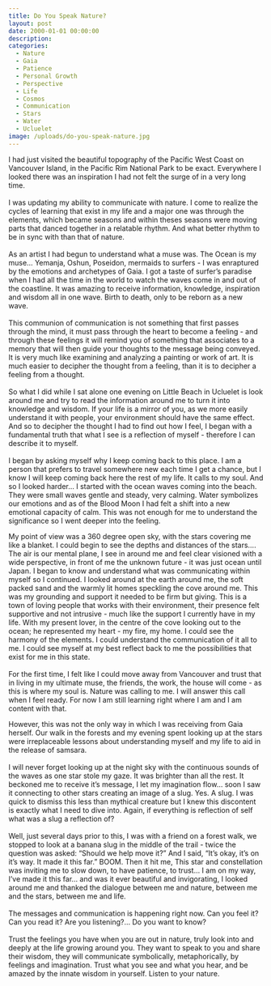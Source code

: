 ```yaml
---
title: Do You Speak Nature?
layout: post
date: 2000-01-01 00:00:00
description:
categories:
  - Nature
  - Gaia
  - Patience
  - Personal Growth
  - Perspective
  - Life
  - Cosmos
  - Communication
  - Stars
  - Water
  - Ucluelet
image: /uploads/do-you-speak-nature.jpg
---
```



I had just visited the beautiful topography of the Pacific West Coast on Vancouver Island, in the Pacific Rim National Park to be exact. Everywhere I looked there was an inspiration I had not felt the surge of in a very long time.
<br>
<br>I was updating my ability to communicate with nature. I come to realize the cycles of learning that exist in my life and a major one was through the elements, which became seasons and within theses seasons were moving parts that danced together in a relatable rhythm. And what better rhythm to be in sync with than that of nature.
<br>
<br>As an artist I had begun to understand what a muse was. The Ocean is my muse… Yemanja, Oshun, Poseidon, mermaids to surfers - I was enraptured by the emotions and archetypes of Gaia. I got a taste of surfer’s paradise when I had all the time in the world to watch the waves come in and out of the coastline. It was amazing to receive information, knowledge, inspiration and wisdom all in one wave. Birth to death, only to be reborn as a new wave.
<br>
<br>This communion of communication is not something that first passes through the mind, it must pass through the heart to become a feeling - and through these feelings it will remind you of something that associates to a memory that will then guide your thoughts to the message being conveyed. It is very much like examining and analyzing a painting or work of art. It is much easier to decipher the thought from a feeling, than it is to decipher a feeling from a thought.
<br>
<br>So what I did while I sat alone one evening on Little Beach in Ucluelet is look around me and try to read the information around me to turn it into knowledge and wisdom. If your life is a mirror of you, as we more easily understand it with people, your environment should have the same effect. And so to decipher the thought I had to find out how I feel, I began with a fundamental truth that what I see is a reflection of myself - therefore I can describe it to myself.
<br>
<br>I began by asking myself why I keep coming back to this place. I am a person that prefers to travel somewhere new each time I get a chance, but I know I will keep coming back here the rest of my life. It calls to my soul. And so I looked harder… I started with the ocean waves coming into the beach. They were small waves gentle and steady, very calming. Water symbolizes our emotions and as of the Blood Moon I had felt a shift into a new emotional capacity of calm. This was not enough for me to understand the significance so I went deeper into the feeling.

My point of view was a 360 degree open sky, with the stars covering me like a blanket. I could begin to see the depths and distances of the stars…. The air is our mental plane, I see in around me and feel clear visioned with a wide perspective, in front of me the unknown future - it was just ocean until Japan. I began to know and understand what was communicating within myself so I continued. I looked around at the earth around me, the soft packed sand and the warmly lit homes speckling the cove around me. This was my grounding and support it needed to be firm but giving. This is a town of loving people that works with their environment, their presence felt supportive and not intrusive - much like the support I currently have in my life. With my present lover, in the centre of the cove looking out to the ocean; he represented my heart - my fire, my home. I could see the harmony of the elements. I could understand the communication of it all to me. I could see myself at my best reflect back to me the possibilities that exist for me in this state.
<br>
<br>For the first time, I felt like I could move away from Vancouver and trust that in living in my ultimate muse, the friends, the work, the house will come - as this is where my soul is. Nature was calling to me. I will answer this call when I feel ready. For now I am still learning right where I am and I am content with that.

However, this was not the only way in which I was receiving from Gaia herself. Our walk in the forests and my evening spent looking up at the stars were irreplaceable lessons about understanding myself and my life to aid in the release of samsara.
<br>
<br>I will never forget looking up at the night sky with the continuous sounds of the waves as one star stole my gaze. It was brighter than all the rest. It beckoned me to receive it’s message, I let my imagination flow… soon I saw it connecting to other stars creating an image of a slug. Yes. A slug. I was quick to dismiss this less than mythical creature but I knew this discontent is exactly what I need to dive into. Again, if everything is reflection of self what was a slug a reflection of?
<br>
<br>Well, just several days prior to this, I was with a friend on a forest walk, we stopped to look at a banana slug in the middle of the trail - twice the question was asked: “Should we help move it?” And I said, “It’s okay, it’s on it’s way. It made it this far.” BOOM. Then it hit me, This star and constellation was inviting me to slow down, to have patience, to trust… I am on my way, I’ve made it this far… and was it ever beautiful and invigorating, I looked around me and thanked the dialogue between me and nature, between me and the stars, between me and life.
<br>
<br>The messages and communication is happening right now. Can you feel it? Can you read it? Are you listening?… Do you want to know?
<br>
<br>Trust the feelings you have when you are out in nature, truly look into and deeply at the life growing around you. They want to speak to you and share their wisdom, they will communicate symbolically, metaphorically, by feelings and imagination. Trust what you see and what you hear, and be amazed by the innate wisdom in yourself. Listen to your nature.
